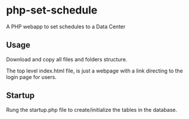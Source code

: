 # php-set-schedule
A PHP webapp to set schedules to a Data Center

## Usage

Download and copy all files and folders structure.

The top level index.html file, is just a webpage with a link directing to the login page for users.

## Startup

Rung the startup.php file to create/initialize the tables in the database.
